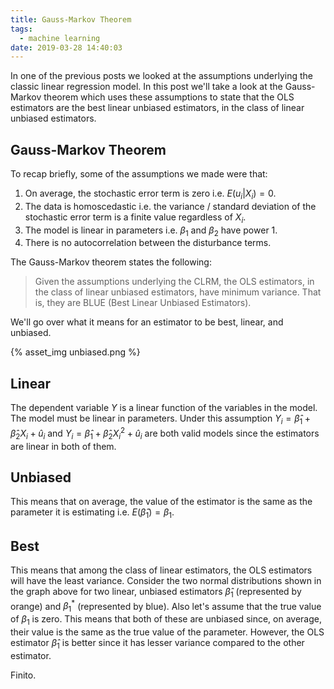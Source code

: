```yaml
---
title: Gauss-Markov Theorem
tags:
  - machine learning
date: 2019-03-28 14:40:03
---
```



In one of the previous posts we looked at the assumptions underlying the classic linear regression model. In this post we'll take a look at the Gauss-Markov theorem which uses these assumptions to state that the OLS estimators are the best linear unbiased estimators, in the class of linear unbiased estimators. 

## Gauss-Markov Theorem

To recap briefly, some of the assumptions we made were that:

1. On average, the stochastic error term is zero i.e. $E(u_i | X_i) = 0$. 
2. The data is homoscedastic i.e. the variance / standard deviation of the stochastic error term is a finite value regardless of $X_i$. 
3. The model is linear in parameters i.e. $\beta_1$ and $\beta_2$ have power 1. 
4. There is no autocorrelation between the disturbance terms.  

The Gauss-Markov theorem states the following: 

> Given the assumptions underlying the CLRM, the OLS estimators, in the class of linear unbiased estimators, have minimum variance. That is, they are BLUE (Best Linear Unbiased Estimators).  

We'll go over what it means for an estimator to be best, linear, and unbiased.  

{% asset_img unbiased.png %}

## Linear  

The dependent variable $Y$ is a linear function of the variables in the model. The model must be linear in parameters. Under this assumption $Y_i = \hat{\beta}_1 + \hat{\beta}_2 X_i + \hat{u}_i$ and $Y_i = \hat{\beta}_1 + \hat{\beta}_2 X_i^2 + \hat{u}_i$ are both valid models since the estimators are linear in both of them. 

## Unbiased 

This means that on average, the value of the estimator is the same as the parameter it is estimating i.e. $E(\hat{\beta}_1) = \beta_1$.

## Best 

This means that among the class of linear estimators, the OLS estimators will have the least variance. Consider the two normal distributions shown in the graph above for two linear, unbiased estimators $\hat{\beta}_1$ (represented by orange) and $\beta_1^*$ (represented by blue). Also let's assume that the true value of $\beta_1$ is zero. This means that both of these are unbiased since, on average, their value is the same as the true value of the parameter. However, the OLS estimator $\hat{\beta}_1$ is better since it has lesser variance compared to the other estimator. 

Finito.
